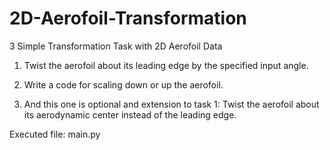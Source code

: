 # 2D-Aerofoil-Transformation
3 Simple Transformation Task with 2D Aerofoil Data
1. Twist the aerofoil about its leading edge by the specified input angle.

2. Write a code for scaling down or up the aerofoil.

3. And this one is optional and extension to task 1: Twist the aerofoil 
about its aerodynamic center instead of the leading edge.

Executed file: main.py
